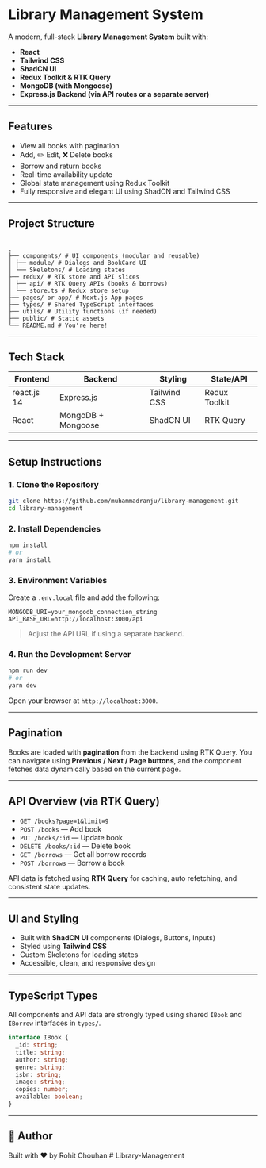 # Library Management System

A modern, full-stack **Library Management System** built with:

- **React**
- **Tailwind CSS**
- **ShadCN UI**
- **Redux Toolkit & RTK Query**
- **MongoDB (with Mongoose)**
- **Express.js Backend (via API routes or a separate server)**

---

## Features

- View all books with pagination
- Add, ✏️ Edit, ❌ Delete books
- Borrow and return books
- Real-time availability update
- Global state management using Redux Toolkit
- Fully responsive and elegant UI using ShadCN and Tailwind CSS

---

## Project Structure

```

.
├── components/ # UI components (modular and reusable)
│ ├── module/ # Dialogs and BookCard UI
│ └── Skeletons/ # Loading states
├── redux/ # RTK store and API slices
│ ├── api/ # RTK Query APIs (books & borrows)
│ └── store.ts # Redux store setup
├── pages/ or app/ # Next.js App pages
├── types/ # Shared TypeScript interfaces
├── utils/ # Utility functions (if needed)
├── public/ # Static assets
└── README.md # You're here!

```

---

## Tech Stack

| Frontend    | Backend            | Styling      | State/API     |
| ----------- | ------------------ | ------------ | ------------- |
| react.js 14 | Express.js         | Tailwind CSS | Redux Toolkit |
| React       | MongoDB + Mongoose | ShadCN UI    | RTK Query     |

---

## Setup Instructions

### 1. Clone the Repository

```bash
git clone https://github.com/muhammadranju/library-management.git
cd library-management
```

### 2. Install Dependencies

```bash
npm install
# or
yarn install
```

### 3. Environment Variables

Create a `.env.local` file and add the following:

```
MONGODB_URI=your_mongodb_connection_string
API_BASE_URL=http://localhost:3000/api
```

> Adjust the API URL if using a separate backend.

### 4. Run the Development Server

```bash
npm run dev
# or
yarn dev
```

Open your browser at `http://localhost:3000`.

---

## Pagination

Books are loaded with **pagination** from the backend using RTK Query. You can navigate using **Previous / Next / Page buttons**, and the component fetches data dynamically based on the current page.

---

## API Overview (via RTK Query)

- `GET /books?page=1&limit=9`
- `POST /books` — Add book
- `PUT /books/:id` — Update book
- `DELETE /books/:id` — Delete book
- `GET /borrows` — Get all borrow records
- `POST /borrows` — Borrow a book

API data is fetched using **RTK Query** for caching, auto refetching, and consistent state updates.

---

## UI and Styling

- Built with **ShadCN UI** components (Dialogs, Buttons, Inputs)
- Styled using **Tailwind CSS**
- Custom Skeletons for loading states
- Accessible, clean, and responsive design

---

## TypeScript Types

All components and API data are strongly typed using shared `IBook` and `IBorrow` interfaces in `types/`.

```ts
interface IBook {
  _id: string;
  title: string;
  author: string;
  genre: string;
  isbn: string;
  image: string;
  copies: number;
  available: boolean;
}
```

---

## 🧠 Author

Built with ❤️ by Rohit Chouhan
#   L i b r a r y - M a n a g e m e n t  
 